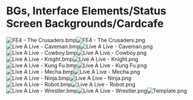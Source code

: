 # BGs, Interface Elements/Status Screen Backgrounds/Cardcafe

![FE4 - The Crusaders.bmp](https://raw.githubusercontent.com/Klokinator/FE-Repo/main/BGs,%20Interface%20Elements/Status%20Screen%20Backgrounds/Cardcafe/FE4%20-%20The%20Crusaders.bmp "FE4 - The Crusaders.bmp")![FE4 - The Crusaders.png](https://raw.githubusercontent.com/Klokinator/FE-Repo/main/BGs,%20Interface%20Elements/Status%20Screen%20Backgrounds/Cardcafe/FE4%20-%20The%20Crusaders.png "FE4 - The Crusaders.png")![Live A Live - Caveman.bmp](https://raw.githubusercontent.com/Klokinator/FE-Repo/main/BGs,%20Interface%20Elements/Status%20Screen%20Backgrounds/Cardcafe/Live%20A%20Live%20-%20Caveman.bmp "Live A Live - Caveman.bmp")![Live A Live - Caveman.png](https://raw.githubusercontent.com/Klokinator/FE-Repo/main/BGs,%20Interface%20Elements/Status%20Screen%20Backgrounds/Cardcafe/Live%20A%20Live%20-%20Caveman.png "Live A Live - Caveman.png")![Live A Live - Cowboy.bmp](https://raw.githubusercontent.com/Klokinator/FE-Repo/main/BGs,%20Interface%20Elements/Status%20Screen%20Backgrounds/Cardcafe/Live%20A%20Live%20-%20Cowboy.bmp "Live A Live - Cowboy.bmp")![Live A Live - Cowboy.png](https://raw.githubusercontent.com/Klokinator/FE-Repo/main/BGs,%20Interface%20Elements/Status%20Screen%20Backgrounds/Cardcafe/Live%20A%20Live%20-%20Cowboy.png "Live A Live - Cowboy.png")![Live A Live - Knight.bmp](https://raw.githubusercontent.com/Klokinator/FE-Repo/main/BGs,%20Interface%20Elements/Status%20Screen%20Backgrounds/Cardcafe/Live%20A%20Live%20-%20Knight.bmp "Live A Live - Knight.bmp")![Live A Live - Knight.png](https://raw.githubusercontent.com/Klokinator/FE-Repo/main/BGs,%20Interface%20Elements/Status%20Screen%20Backgrounds/Cardcafe/Live%20A%20Live%20-%20Knight.png "Live A Live - Knight.png")![Live A Live - Kung Fu.bmp](https://raw.githubusercontent.com/Klokinator/FE-Repo/main/BGs,%20Interface%20Elements/Status%20Screen%20Backgrounds/Cardcafe/Live%20A%20Live%20-%20Kung%20Fu.bmp "Live A Live - Kung Fu.bmp")![Live A Live - Kung Fu.png](https://raw.githubusercontent.com/Klokinator/FE-Repo/main/BGs,%20Interface%20Elements/Status%20Screen%20Backgrounds/Cardcafe/Live%20A%20Live%20-%20Kung%20Fu.png "Live A Live - Kung Fu.png")![Live A Live - Mecha.bmp](https://raw.githubusercontent.com/Klokinator/FE-Repo/main/BGs,%20Interface%20Elements/Status%20Screen%20Backgrounds/Cardcafe/Live%20A%20Live%20-%20Mecha.bmp "Live A Live - Mecha.bmp")![Live A Live - Mecha.png](https://raw.githubusercontent.com/Klokinator/FE-Repo/main/BGs,%20Interface%20Elements/Status%20Screen%20Backgrounds/Cardcafe/Live%20A%20Live%20-%20Mecha.png "Live A Live - Mecha.png")![Live A Live - Ninja.bmp](https://raw.githubusercontent.com/Klokinator/FE-Repo/main/BGs,%20Interface%20Elements/Status%20Screen%20Backgrounds/Cardcafe/Live%20A%20Live%20-%20Ninja.bmp "Live A Live - Ninja.bmp")![Live A Live - Ninja.png](https://raw.githubusercontent.com/Klokinator/FE-Repo/main/BGs,%20Interface%20Elements/Status%20Screen%20Backgrounds/Cardcafe/Live%20A%20Live%20-%20Ninja.png "Live A Live - Ninja.png")![Live A Live - Robot.bmp](https://raw.githubusercontent.com/Klokinator/FE-Repo/main/BGs,%20Interface%20Elements/Status%20Screen%20Backgrounds/Cardcafe/Live%20A%20Live%20-%20Robot.bmp "Live A Live - Robot.bmp")![Live A Live - Robot.png](https://raw.githubusercontent.com/Klokinator/FE-Repo/main/BGs,%20Interface%20Elements/Status%20Screen%20Backgrounds/Cardcafe/Live%20A%20Live%20-%20Robot.png "Live A Live - Robot.png")![Live A Live - Wrestler.bmp](https://raw.githubusercontent.com/Klokinator/FE-Repo/main/BGs,%20Interface%20Elements/Status%20Screen%20Backgrounds/Cardcafe/Live%20A%20Live%20-%20Wrestler.bmp "Live A Live - Wrestler.bmp")![Live A Live - Wrestler.png](https://raw.githubusercontent.com/Klokinator/FE-Repo/main/BGs,%20Interface%20Elements/Status%20Screen%20Backgrounds/Cardcafe/Live%20A%20Live%20-%20Wrestler.png "Live A Live - Wrestler.png")![Template.png](https://raw.githubusercontent.com/Klokinator/FE-Repo/main/BGs,%20Interface%20Elements/Status%20Screen%20Backgrounds/Cardcafe/Template.png "Template.png")